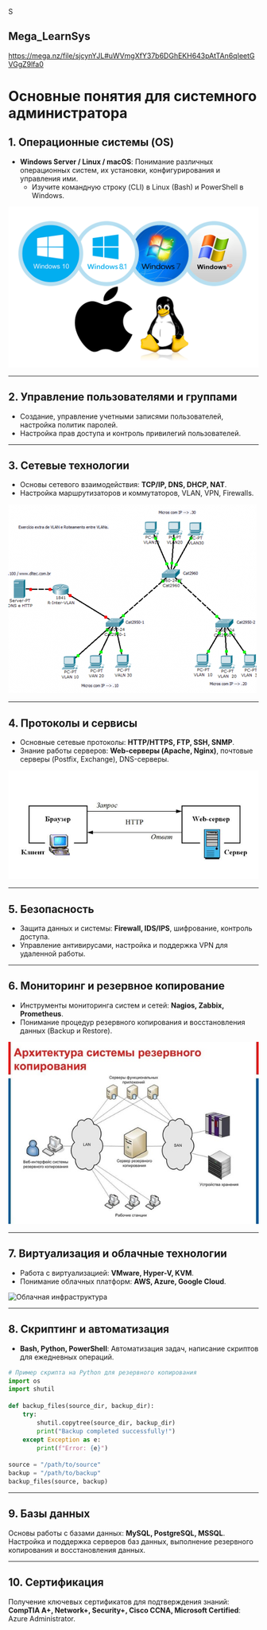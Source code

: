 S
## Mega_LearnSys
https://mega.nz/file/sjcynYJL#uWVmgXfY37b6DGhEKH643pAtTAn6qIeetGVGgZ9lfa0

# Основные понятия для системного администратора

## 1. Операционные системы (OS)
- **Windows Server / Linux / macOS**: Понимание различных операционных систем, их установки, конфигурирования и управления ими.
  - Изучите командную строку (CLI) в Linux (Bash) и PowerShell в Windows.
  
![Архитектура ОС](logo.png)

---

## 2. Управление пользователями и группами
- Создание, управление учетными записями пользователей, настройка политик паролей.
- Настройка прав доступа и контроль привилегий пользователей.

---

## 3. Сетевые технологии
- Основы сетевого взаимодействия: **TCP/IP, DNS, DHCP, NAT**.
- Настройка маршрутизаторов и коммутаторов, VLAN, VPN, Firewalls.

![Схема сети с VLAN](sxema-500x380.png)

---

## 4. Протоколы и сервисы
- Основные сетевые протоколы: **HTTP/HTTPS, FTP, SSH, SNMP**.
- Знание работы серверов: **Web-серверы (Apache, Nginx)**, почтовые серверы (Postfix, Exchange), DNS-серверы.

![Работа веб-сервера](image006.png)

---

## 5. Безопасность
- Защита данных и системы: **Firewall, IDS/IPS**, шифрование, контроль доступа.
- Управление антивирусами, настройка и поддержка VPN для удаленной работы.

---

## 6. Мониторинг и резервное копирование
- Инструменты мониторинга систем и сетей: **Nagios, Zabbix, Prometheus**.
- Понимание процедур резервного копирования и восстановления данных (Backup и Restore).

![Система резервного копирования](SwLk1I68OsE.jpg)

---

## 7. Виртуализация и облачные технологии
- Работа с виртуализацией: **VMware, Hyper-V, KVM**.
- Понимание облачных платформ: **AWS, Azure, Google Cloud**.

![Облачная инфраструктура](path/to/cloud_image.jpg)

---

## 8. Скриптинг и автоматизация
- **Bash, Python, PowerShell**: Автоматизация задач, написание скриптов для ежедневных операций.

```python
# Пример скрипта на Python для резервного копирования
import os
import shutil

def backup_files(source_dir, backup_dir):
    try:
        shutil.copytree(source_dir, backup_dir)
        print("Backup completed successfully!")
    except Exception as e:
        print(f"Error: {e}")

source = "/path/to/source"
backup = "/path/to/backup"
backup_files(source, backup)
```
---

## 9. Базы данных
Основы работы с базами данных: **MySQL, PostgreSQL, MSSQL**.
Настройка и поддержка серверов баз данных, выполнение резервного копирования и восстановления данных.

---

## 10. Сертификация
Получение ключевых сертификатов для подтверждения знаний:
**CompTIA A+, Network+, Security+, Cisco CCNA, Microsoft Certified**: Azure Administrator.


